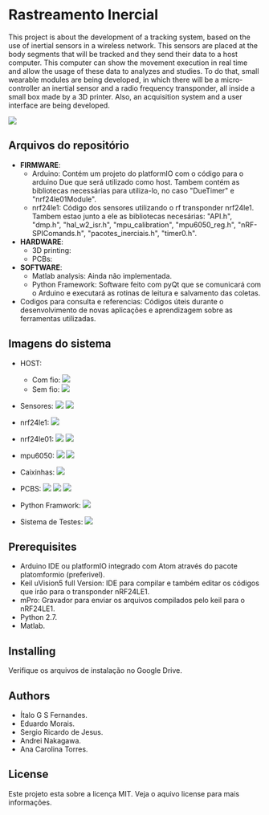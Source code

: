# Rastreamento Inercial
This project is about the development of a tracking system, based on the use of inertial sensors in a wireless network. This sensors are placed at the body segments that will be tracked and they send their data to a host computer. This computer can show the movement execution in real time and allow the usage of these data to analyzes and studies. To do that, small wearable modules are being developed, in which there will be a micro-controller an inertial sensor and a radio frequency transponder, all inside a small box made by a 3D printer. Also, an acquisition system and a user interface are being developed.


![](sistema_andrei.png)

## Arquivos do repositório
* **FIRMWARE**:
  * Arduino: Contém um projeto do platformIO com o código para o arduino Due que será utilizado como host. Tambem contém as bibliotecas necessárias para utiliza-lo, no caso "DueTimer" e "nrf24le01Module".
  * nrf24le1: Código dos sensores utilizando o rf transponder nrf24le1. Tambem estao junto a ele as bibliotecas necesárias: "API.h", "dmp.h", "hal_w2_isr.h", "mpu_calibration", "mpu6050_reg.h", "nRF-SPIComands.h", "pacotes_inerciais.h", "timer0.h".
* **HARDWARE**:
  * 3D printing:
  * PCBs:
* **SOFTWARE**:
  * Matlab analysis: Ainda não implementada.
  * Python Framework: Software feito com pyQt que se comunicará com o Arduino e executará as rotinas de leitura e salvamento das coletas.
* Codigos para consulta e referencias: Códigos úteis durante o desenvolvimento de novas aplicações e aprendizagem sobre as ferramentas utilizadas.

## Imagens do sistema
* HOST:
    * Com fio:
![](arduino_ligado.jpg)
    * Sem fio:
![](host_wireless.jpg)

* Sensores:
![](comparacao_caneta.jpg)
![](sensores_com_fio_1.jpg)

* nrf24le1:
![](nrf24le1.jpg)

* nrf24le01:
![](nrf24le01_frente.jpg)
![](nrf24le01_tras.jpg)

* mpu6050:
![](mpu6050_module.jpg)
![](mpu6050_wireless.jpg)

* Caixinhas:
![](caixa_aberta.jpg)

* PCBS:
![](pcbs_unica_1.jpg)
![](pcbs_unica_2.jpg)
![](pcbs_varias.jpg)

* Python Framwork:
![](sistema_andrei.png)

* Sistema de Testes:
![](madeira_de_teste.jpg)

## Prerequisites

* Arduino IDE ou platformIO integrado com Atom através do pacote platomformio (preferivel).
* Keil uVision5 full Version: IDE para compilar e também editar os códigos que irão para o transponder nRF24LE1.
* mPro: Gravador para enviar os arquivos compilados pelo keil para o nRF24LE1.
* Python 2.7.
* Matlab.

## Installing

Verifique os arquivos de instalação no Google Drive.

## Authors

* Ítalo G S Fernandes.
* Eduardo Morais.
* Sergio Ricardo de Jesus.
* Andrei Nakagawa.
* Ana Carolina Torres.

## License

Este projeto esta sobre a licença MIT. Veja o aquivo license para mais informações.
